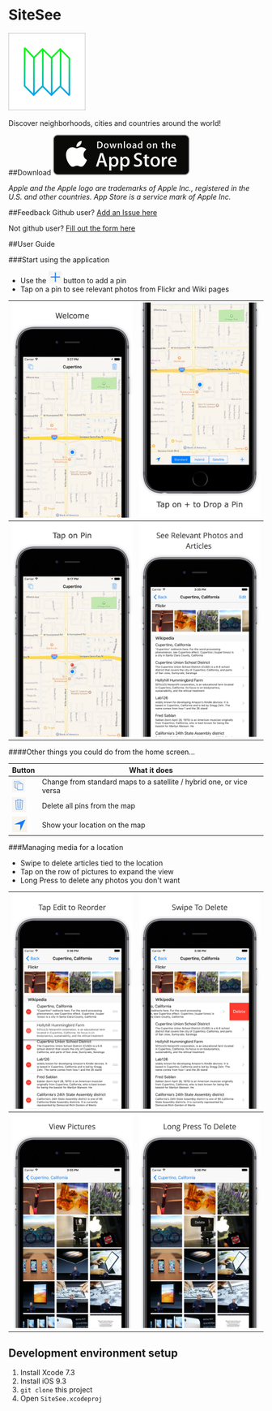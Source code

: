 
# SiteSee 

![Icon](Images/Icon-76@2x.png) 

Discover neighborhoods, cities and countries around the world!


##Download
[![appstore](Images/appstore.png)](https://itunes.apple.com/us/app/sitesee-discover-neighborhoods/id1098475733)

_Apple and the Apple logo are trademarks of Apple Inc., registered in the U.S. and other countries. App Store is a service mark of Apple Inc._

##Feedback
Github user? [Add an Issue here](https://github.com/tomtclai/SiteSee/issues)

Not github user? [Fill out the form here](https://docs.google.com/forms/d/1oCb8PoIk4_8OdZVPJP11OBJk2SgWbZHwnVqLEhC02M0)


##User Guide

###Start using the application
- Use the ![add](Images/add.png) button to add a pin
- Tap on a pin to see relevant photos from Flickr and Wiki pages 


 ![](Images/0.jpg) |![](Images/1.jpg)  
----|----
 ![](Images/2.jpg) | ![](Images/3.jpg)


####Other things you could do from the home screen...

Button | What it does
----|----
![layers](Images/layers.png) | Change from standard maps to a satellite / hybrid one, or vice versa
![trash](Images/trash.png) | Delete all pins from the map
![arrow](Images/arrow.png) | Show your location on the map


###Managing media for a location

- Swipe to delete articles tied to the location
- Tap on the row of pictures to expand the view
- Long Press to delete any photos you don't want 


 ![](Images/4.jpg) |![](Images/5.jpg)  
----|----
 ![](Images/6.jpg) | ![](Images/7.jpg)

## Development environment setup

1. Install Xcode 7.3
2. Install iOS 9.3
3. `git clone` this project
4. Open `SiteSee.xcodeproj`


